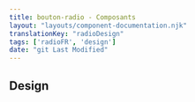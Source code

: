 ```yaml
---
title: bouton-radio - Composants
layout: "layouts/component-documentation.njk"
translationKey: "radioDesign"
tags: ['radioFR', 'design']
date: "git Last Modified"
---
```


## Design
